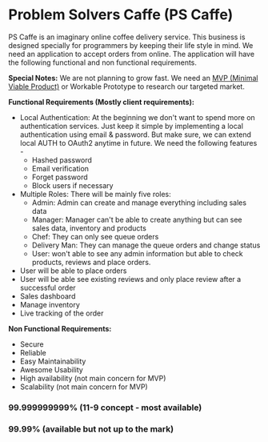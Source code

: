 # Problem Solvers Caffe (PS Caffe)

PS Caffe is an imaginary online coffee delivery service. This business is designed specially for programmers by keeping their life style in mind. We need an application to accept orders from online. The application will have the following functional and non functional requirements.

**Special Notes:** We are not planning to grow fast. We need an [MVP (Minimal Viable Product)](https://en.wikipedia.org/wiki/Minimum_viable_product) or Workable Prototype to research our targeted market.

**Functional Requirements (Mostly client requirements):**

- Local Authentication:
  At the beginning we don't want to spend more on authentication services. Just keep it simple by implementing a local authentication using email & password. But make sure, we can extend local AUTH to OAuth2 anytime in future. We need the following features -
  - Hashed password
  - Email verification
  - Forget password
  - Block users if necessary
- Multiple Roles:
  There will be mainly five roles:
  - Admin: Admin can create and manage everything including sales data
  - Manager: Manager can't be able to create anything but can see sales data, inventory and products
  - Chef: They can only see queue orders
  - Delivery Man: They can manage the queue orders and change status
  - User: won't able to see any admin information but able to check products, reviews and place orders.
- User will be able to place orders
- User will be able see existing reviews and only place review after a successful order
- Sales dashboard
- Manage inventory
- Live tracking of the order

**Non Functional Requirements:**

- Secure
- Reliable
- Easy Maintainability
- Awesome Usability
- High availability (not main concern for MVP)
- Scalability (not main concern for MVP)

### 99.999999999% **(11-9 concept - most available)**

### 99.99% **(available but not up to the mark)**

